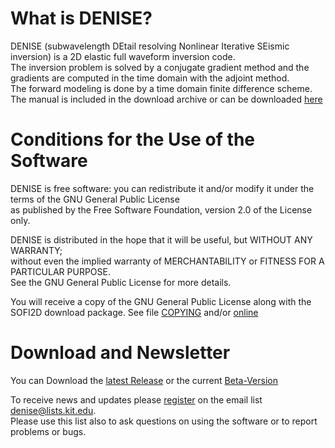 # What is DENISE?

DENISE (subwavelength DEtail resolving Nonlinear Iterative SEismic inversion) is a 2D elastic full waveform inversion code.  
The inversion problem is solved by a conjugate gradient method and the gradients are computed in the time domain with the adjoint method.  
The forward modeling is done by a time domain finite difference scheme. The manual is included in the download archive or can be downloaded [here](doc/manual_DENISE.pdf)

# Conditions for the Use of the Software

DENISE is free software: you can redistribute it and/or modify it under 
the terms of the GNU General Public License   
as published  by the Free Software Foundation, version 2.0 of the License only.

DENISE is distributed in the hope that it will be useful, but WITHOUT ANY WARRANTY;  
without even the implied warranty of MERCHANTABILITY or FITNESS FOR 
A PARTICULAR PURPOSE.   
See the GNU General Public License for more details.

You will receive a copy of the GNU General Public License along with the SOFI2D 
download package. See file [COPYING](/COPYING) and/or [online](http://www.gnu.org/licenses/gpl-2.0.html)

# Download and Newsletter

You can Download the [latest Release](https://git.scc.kit.edu/GPIAG-Software/DENISE/tree/Release) or the current [Beta-Version](https://git.scc.kit.edu/GPIAG-Software/DENISE/tree/master)

To receive news and updates please [register](https://www.gpi.kit.edu/Software.php) on the email list denise@lists.kit.edu.  
Please use this list also to ask questions on using the software or to report problems or bugs.